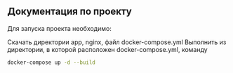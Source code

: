 ## Документация по проекту

Для запуска проекта необходимо:

Скачать директории app, nginx, файл docker-compose.yml
Выполнить из директории, в которой расположен docker-compose.yml, команду

```bash
docker-compose up -d --build
```


